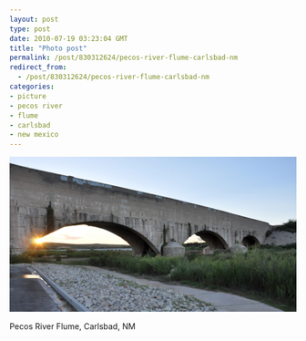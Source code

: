 ```yaml
---
layout: post
type: post
date: 2010-07-19 03:23:04 GMT
title: "Photo post"
permalink: /post/830312624/pecos-river-flume-carlsbad-nm
redirect_from: 
  - /post/830312624/pecos-river-flume-carlsbad-nm
categories:
- picture
- pecos river
- flume
- carlsbad
- new mexico
---
```

![](/assets/images/tumblr_l5sbhb08Gw1qb098no1_1280.jpg)

Pecos River Flume, Carlsbad, NM